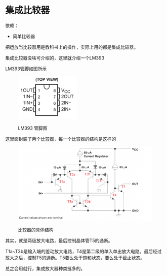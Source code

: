 # 集成比较器

依赖：

* 简单比较器

把运放当比较器用是教科书上的操作，实际上用的都是集成比较器。

集成比较器没啥可介绍的，这里就介绍一个LM393

LM393管脚如图所示

<figure><img src="../../.gitbook/assets/image (2).png" alt=""><figcaption><p>LM393 管脚图</p></figcaption></figure>

这里面封装了两个比较器，每一个比较器的结构是这样的

<figure><img src="../../.gitbook/assets/image (3).png" alt=""><figcaption><p>比较器的具体结构</p></figcaption></figure>

其实，就是两级放大电路，最后控制晶体管T5的通断。

T1a\~T3b是输入端的差动放大电路，T4是第二级的单入单出放大电路。最后经过放大之后，控制T5的通断。T5要么处于饱和状态，要么处于截止状态。

总之会用就行，集成放大器种类挺多的。
